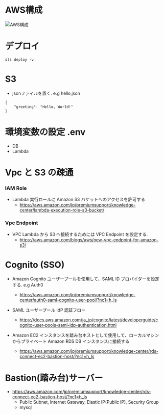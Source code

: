 # AWS構成
![AWS構成](https://user-images.githubusercontent.com/24289696/125596492-e35f4cbc-18a0-4ed5-886a-66e0c5f90359.jpg)

# デプロイ
`sls deploy -v`

# S3
- jsonファイルを置く. e.g hello.json
```
{
    "greeting": "Hello, World!"
}
```

# 環境変数の設定 .env
  - DB
  - Lambda

# Vpc と S3 の疎通
### IAM Role 
- Lambda 実行ロールに Amazon S3 バケットへのアクセスを許可する
  - https://aws.amazon.com/jp/premiumsupport/knowledge-center/lambda-execution-role-s3-bucket/

### Vpc Endpoint
- VPC Lambda から S3 へ接続するためには VPC Endpoint を設定する.
  - https://aws.amazon.com/blogs/aws/new-vpc-endpoint-for-amazon-s3/

# Cognito (SSO)
- Amazon Cognito ユーザープールを使用して、SAML ID プロバイダーを設定する. e.g Auth0 
  - https://aws.amazon.com/jp/premiumsupport/knowledge-center/auth0-saml-cognito-user-pool/?nc1=h_ls

- SAML ユーザープール IdP 認証フロー
  - https://docs.aws.amazon.com/ja_jp/cognito/latest/developerguide/cognito-user-pools-saml-idp-authentication.html

- Amazon EC2 インスタンスを踏み台ホストとして使用して、ローカルマシンからプライベート Amazon RDS DB インスタンスに接続する
  - https://aws.amazon.com/jp/premiumsupport/knowledge-center/rds-connect-ec2-bastion-host/?nc1=h_ls

# Bastion(踏み台)サーバー
- https://aws.amazon.com/jp/premiumsupport/knowledge-center/rds-connect-ec2-bastion-host/?nc1=h_ls
  - Public Subnet, Internet Gateway, Elastic IP(Public IP), Security Group
  - mysql
